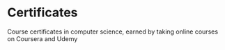# Certificates
 Course certificates in computer science, earned by taking online courses on Coursera and Udemy
